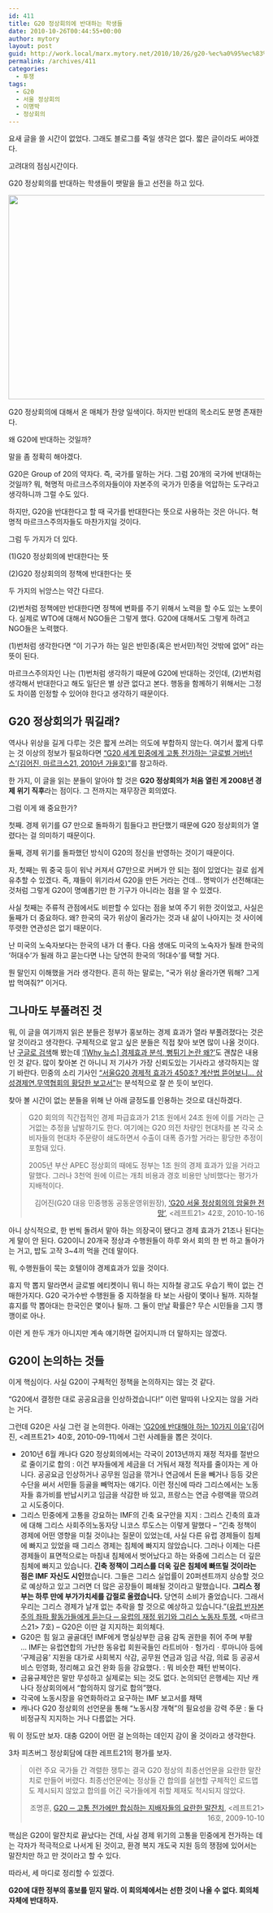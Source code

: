 ```yaml
---
id: 411
title: G20 정상회의에 반대하는 학생들
date: 2010-10-26T00:44:55+00:00
author: mytory
layout: post
guid: http://work.local/marx.mytory.net/2010/10/26/g20-%ec%a0%95%ec%83%81%ed%9a%8c%ec%9d%98%ec%97%90-%eb%b0%98%eb%8c%80%ed%95%98%eb%8a%94-%ed%95%99%ec%83%9d%eb%93%a4/
permalink: /archives/411
categories:
  - 투쟁
tags:
  - G20
  - 서울 정상회의
  - 이명박
  - 정상회의
---
```

요새 글을 쓸 시간이 없었다. 그래도 블로그를 죽일 생각은 없다. 짧은 글이라도 써야겠다.

고려대의 점심시간이다.

G20 정상회의를 반대하는 학생들이 팻말을 들고 선전을 하고 있다.

<img src="http://work.local/marx.mytory.net/wp-content/uploads/1/cfile24.uf.156AE8014CC591B675158D.jpg" class="aligncenter" width="540" height="402" alt="" filename="cfile24.uf.156AE8014CC591B675158D.jpg" filemime="" />

G20 정상회의에 대해서 온 매체가 찬양 일색이다. 하지만 반대의 목소리도 분명 존재한다. 

왜 G20에 반대하는 것일까?

말을 좀 정확히 해야겠다.

G20은&nbsp;Group of 20의 약자다. 즉, 국가를 말하는 거다. 그럼 20개의 국가에 반대하는 것일까? 뭐, 혁명적 마르크스주의자들이야 자본주의 국가가 민중을 억압하는 도구라고 생각하니까 그럴 수도 있다.&nbsp;

하지만, G20을 반대한다고 할 때 국가를 반대한다는 뜻으로 사용하는 것은 아니다. 혁명적 마르크스주의자들도 마찬가지일 것이다.

그럼 두 가지가 더 있다.

(1)G20 정상회의에 반대한다는 뜻

(2)G20 정상회의의 정책에 반대한다는 뜻

두 가지의 뉘앙스는 약간 다르다.

(2)번처럼 정책에만 반대한다면 정책에 변화를 주기 위해서 노력을 할 수도 있는 노릇이다. 실제로 WTO에 대해서 NGO들은 그렇게 했다. G20에 대해서도 그렇게 하려고 NGO들은 노력했다.

(1)번처럼 생각한다면 &#8220;이 기구가 하는 일은 반민중(혹은 반서민)적인 것밖에 없어&#8221; 라는 뜻이 된다.

마르크스주의자인 나는 (1)번처럼 생각하기 때문에 G20에 반대하는 것인데, (2)번처럼 생각해서 반대한다고 해도 일단은 별 상관 없다고 본다. 행동을 함께하기 위해서는 그정도 차이쯤 인정할 수 있어야 한다고 생각하기 때문이다.

## G20 정상회의가 뭐길래?

역사나 위상을 길게 다루는 것은 짧게 쓰려는 의도에 부합하지 않는다. 여기서 짧게 다루는 것 이상의 정보가 필요하다면 <a href="http://marx21.or.kr/article/pageView.marx?articleNo=90&pageNo=1" target="_blank" title="[http://marx21.or.kr/article/pageView.marx?articleNo=90&pageNo=1]로 이동합니다.">&#8220;G20 세계 민중에게 고통 전가하는 ‘글로벌 거버넌스’(김어진, 마르크스21, 2010년 가을호)&#8221;</a>를 참고하라. 

한 가지, 이 글을 읽는 분들이 알아야 할 것은 **G20 정상회의가 처음 열린 게 2008년 경제 위기 직후**라는 점이다. 그 전까지는 재무장관 회의였다.

그럼 이게 왜 중요한가?

첫째. 경제 위기를 G7 만으로 돌파하기 힘들다고 판단했기 때문에 G20 정상회의가 열렸다는 걸 의미하기 때문이다.

둘째, 경제 위기를 돌파했던 방식이 G20의 정신을 반영하는 것이기 때문이다.

자, 첫째는 뭐 중국 등이 워낙 커져서 G7만으로 커버가 안 되는 점이 있었다는 걸로 쉽게 유추할 수 있겠다. 즉, 쟤들이 위기라서 G20을 만든 거라는 건데… 명박이가 선전해대는 것처럼 그렇게 G20이 명예롭기만 한 기구가 아니라는 점을 알 수 있겠다.

사실 첫째는 주류적 관점에서도 비판할 수 있다는 점을 보여 주기 위한 것이었고, 사실은 둘째가 더 중요하다. 왜? 한국의 국가 위상이 올라가는 것과 내 삶이 나아지는 것 사이에 뚜렷한 연관성은 없기 때문이다.

난 미국의 노숙자보다는 한국의 내가 더 좋다. 다음 생애도 미국의 노숙자가 될래 한국의 &#8216;허대수&#8217;가 될래 하고 묻는다면 나는 당연히 한국의 &#8216;허대수&#8217;를 택할 거다.&nbsp;

뭔 말인지 이해했을 거라 생각한다. 흔히 하는 말로는, &#8220;국가 위상 올라가면 뭐해? 그게 밥 먹여줘?&#8221; 이거다.

## 그나마도 부풀려진 것

뭐, 이 글을 여기까지 읽은 분들은 정부가 홍보하는 경제 효과가 열라 부풀려졌다는 것은 알 것이라고 생각한다. 구체적으로 알고 싶은 분들은 직접 찾아 보면 많이 나올 것이다. 난 <a href="http://www.google.co.kr/#hl=ko&expIds=26637,26774,26992,27183&xhr=t&q=G20+%EA%B2%BD%EC%A0%9C%ED%9A%A8%EA%B3%BC+%EB%B6%80%ED%92%80%EB%A0%A4&cp=12&pf=p&sclient=psy&newwindow=1&site=&source=hp&aq=f&aqi=&aql=&oq=G20+%EA%B2%BD%EC%A0%9C%ED%9A%A8%EA%B3%BC+%EB%B6%80%ED%92%80%EB%A0%A4&gs_rfai=&pbx=1&fp=b41b30f2bab8bc0" target="_blank" title="[http://www.google.co.kr/#hl=ko&expIds=26637,26774,26992,27183&xhr=t&q=G20+%EA%B2%BD%EC%A0%9C%ED%9A%A8%EA%B3%BC+%EB%B6%80%ED%92%80%EB%A0%A4&cp=12&pf=p&sclient=psy&newwindow=1&site=&source=hp&aq=f&aqi=&aql=&oq=G20+%EA%B2%BD%EC%A0%9C%ED%9A%A8%EA%B3%BC+%EB%B6%80%ED%92%80%EB%A0%A4&gs_rfai=&pbx=1&fp=b41b30f2bab8bc0]로 이동합니다.">구글로 검색</a>해 봤는데 <a href="http://www.cbs.co.kr/nocut/show.asp?idx=1611073" target="_blank" title="[http://www.cbs.co.kr/nocut/show.asp?idx=1611073]로 이동합니다.">&#8216;[Why 뉴스] 경제효과 분석, 뻥튀기 논란 왜?&#8217;</a>도 괜찮은 내용인 것 같다. 많이 찾아본 건 아니니 저 기사가 가장 신뢰도있는 기사라고 생각하지는 않기 바란다. 민중의 소리 기사인 <span id="tx_left_marker"></span><a href="http://www.vop.co.kr/A00000327199.html" target="_blank" title="[http://www.vop.co.kr/A00000327199.html]로 이동합니다.">&#8220;</a><a href="http://www.vop.co.kr/A00000327199.html" target="_blank" title="[http://www.vop.co.kr/A00000327199.html]로 이동합니다.">서울G20 경제적 효과가 450조? 계산법 뜯어보니&#8230;&nbsp;</a><a href="http://www.vop.co.kr/A00000327199.html" target="_blank" title="[http://www.vop.co.kr/A00000327199.html]로 이동합니다.">삼성경제연.무역협회의 황당한 보고서&#8221;</a><span id="tx_right_marker"></span>는 분석적으로 잘 쓴 듯이 보인다.

찾아 볼 시간이 없는 분들을 위해 난 아래 글정도를 인용하는 것으로 대신하겠다.

> G20 회의의 직간접적인 경제 파급효과가 21조 원에서 24조 원에 이를 거라는 근거없는 추정을 남발하기도 한다. 여기에는 G20 의전 차량인 현대차를 본 각국 소비자들의 현대차 주문량이 쇄도하면서 수출이 대폭 증가할 거라는 황당한 추정이 포함돼 있다. 
> 
> 2005년 부산 APEC 정상회의 때에도 정부는 1조 원의 경제 효과가 있을 거라고 말했다. 그러나 3천억 원에 이르는 개최 비용과 경호 비용만 낭비했다는 평가가 지배적이다. 
> 
> <p style="text-align: right; ">
>   김어진(G20 대응 민중행동 공동운영위원장), <a href="http://www.left21.com/article/8722" target="_blank" title="[http://www.left21.com/article/8722]로 이동합니다.">&#8216;G20 서울 정상회의의 암울한 전망&#8217;</a>,&nbsp;&lt;레프트21&gt; 42호,&nbsp;2010-10-16
> </p>

아니 상식적으로, 한 번씩 돌려서 맡아 하는 의장국이 됐다고 경제 효과가 21조나 된다는 게 말이 안 된다. G20이니 20개국 정상과 수행원들이 하루 와서 회의 한 번 하고 돌아가는 거고, 밥도 고작 3~4끼 먹을 건데 말이다. 

뭐, 수행원들이 묵는 호텔이야 경제효과가 있을 것이다.

휴지 막 뽑지 말라면서 글로벌 에티켓이니 뭐니 하는 지하철 광고도 우습기 짝이 없는 건 매한가지다. G20 국가수반 수행원들 중 지하철을 타 보는 사람이 몇이나 될까. 지하철 휴지를 막 뽑아대는 한국인은 몇이나 될까. 그 둘이 만날 확률은? 무슨 시민들을 그지 깽깽이로 아나.&nbsp;

이런 게 한두 개가 아니지만 계속 얘기하면 길어지니까 더 말하지는 않겠다.

## G20이 논의하는 것들

이게 핵심이다. 사실 G20이 구체적인 정책을 논의하지는 않는 것 같다.&nbsp;

&#8220;G20에서 결정한 대로 공공요금을 인상하겠습니다!&#8221; 이런 말따위 나오지는 않을 거라는 거다. 

그런데 G20은 사실 그런 걸 논의한다. 아래는 <a href="http://www.left21.com/article/8553" target="_blank" title="[http://www.left21.com/article/8553]로 이동합니다.">&#8216;G20에 반대해야 하는 10가지 이유&#8217;</a>(김어진, &lt;레프트21&gt; 40호,&nbsp;2010-09-11)에서 그런 사례들을 뽑은 것이다.

<ul style="list-style-type: square; ">
  <li>
    2010년 6월 캐나다 G20 정상회의에서는 각국이 2013년까지 재정 적자를 절반으로 줄이기로 합의 : 이건 부자들에게 세금을 더 거둬서 재정 적자를 줄이자는 게 아니다. 공공요금 인상하거나 공무원 임금을 깎거나 연금에서 돈을 빼거나 등등 갖은 수단을 써서 서민들 등골을 빼먹자는 얘기다. 이런 정신에 따라 그리스에서는 노동자들 휴가비를 반납시키고 임금을 삭감한 바 있고, 프랑스는 연금 수령액을 깎으려고 시도중이다.
  </li>
  <li>
    그리스 민중에게 고통을 강요하는 IMF의 긴축 요구안을 지지 : 그리스 긴축의 효과에 대해 그리스 사회주의노동자당 니코스 루도스는 이렇게 말했다 &#8211; &#8220;긴축 정책이 경제에 어떤 영향을 미칠 것이냐는 질문이 있었는데, 사실 다른 유럽 경제들이 침체에 빠지고 있었을 때 그리스 경제는 침체에 빠지지 않았습니다. 그러나 이제는 다른 경제들이 표면적으로는 마침내 침체에서 벗어났다고 하는 와중에 그리스는 더 깊은 침체에 빠지고 있습니다. <b>긴축 정책이 그리스를 더욱 깊은 침체에 빠뜨릴 것이라는 점은 IMF 자신도 시인</b>했습니다. 그들은 그리스 실업률이 20퍼센트까지 상승할 것으로 예상하고 있고 그러면 더 많은 공장들이 폐쇄될 것이라고 말했습니다. <b>그리스 정부는 하루 만에 부가가치세를 갑절로 올렸습니다.</b> 당연히 소비가 줄었습니다. 그래서 우리는 그리스 경제가 날개 없는 추락을 할 것으로 예상하고 있습니다.&#8221;(<a href="http://marx21.or.kr/article/pageView.marx?articleNo=88&pageNo=6" target="_blank" title="[http://marx21.or.kr/article/pageView.marx?articleNo=88&pageNo=6]로 이동합니다.">유럽 반자본주의 좌파 활동가들에게 듣는다 ─ 유럽의 재정 위기와 그리스 노동자 투쟁</a>, &lt;마르크스21&gt; 7호) &#8211; G20은 이딴 걸 지지하는 회의체다.
  </li>
  <li>
    G20은 힘 잃고 골골대던 IMF에게 명실상부한 금융 감독 권한을 쥐어 주며 부활 …&nbsp;IMF는 유럽연합의 가난한 동유럽 회원국들인 라트비아ㆍ헝가리ㆍ루마니아 등에 ‘구제금융’ 지원을 대가로 사회복지 삭감, 공무원 연금과 임금 삭감, 의료 등 공공서비스 민영화, 정리해고 요건 완화 등을 강요했다. : 뭐 비슷한 패턴 반복이다.
  </li>
  <li>
    금융규제안은 말만 무성하고 실제로는 되는 것도 없다. 논의되던 은행세는 지난 캐나다 정상회의에서 &#8220;합의하지 않기로 합의&#8221;했다.
  </li>
  <li>
    각국에 노동시장을 유연화하라고 요구하는 IMF 보고서를 채택
  </li>
  <li>
    캐나다 G20 정상회의 선언문을 통해 “노동시장 개혁”의 필요성을 강력 주문 : 둘 다 비정규직 지지하는 거나 다름없는 거다.
  </li>
</ul>

뭐 이 정도만 보자. 대충 G20이 어떤 걸 논의하는 데인지 감이 올 것이라고 생각한다.

3차 피츠버그 정상회담에 대한 레프트21의 평가를 보자.

> 이런 주요 국가들 간 격렬한 쟁투는 결국 G20 정상의 최종선언문을 요란한 말잔치로 만들어 버렸다. 최종선언문에는 정상들 간 합의를 실현할 구체적인 로드맵도 제시되지 않았고 합의를 어긴 국가들에게 취할 제재도 적시되지 않았다. 
> 
> <p style="text-align: right; ">
>   조명훈, <a href="http://www.left21.com/article/7049" target="_blank" title="[http://www.left21.com/article/7049]로 이동합니다.">G20 ─ 고통 전가에만 합심하는 지배자들의 요란한 말잔치</a>,&nbsp;&lt;레프트21&gt; 16호,&nbsp;2009-10-10
> </p>

핵심은 G20이 말잔치로 끝났다는 건데, 사실 경제 위기의 고통을 민중에게 전가하는 데는 각자가 적극적으로 나서게 된 것이고, 환경 복지 개도국 지원 등의 쟁점에 있어서는 말잔치만 하고 만 것이라고 할 수 있다.

따라서, 세 마디로 정리할 수 있겠다.

**G20에 대한 정부의 홍보를 믿지 말라. 이 회의체에서는 선한 것이 나올 수 없다. 회의체 자체에 반대하자.**